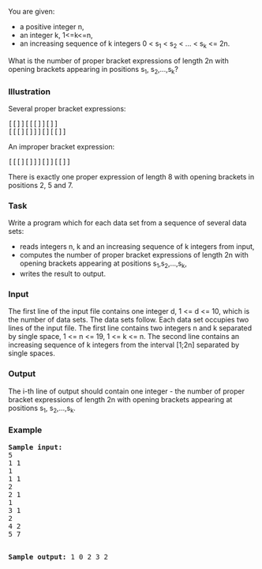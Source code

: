 <p>
	You are given:
</p>
<div align="left">
	<ul>
		<li>
		a positive integer n,
		</li><li>
		an integer k, 1&lt;=k&lt;=n,
		</li><li>
			an increasing sequence of k integers 0 &lt; s<sub>1</sub> &lt; s<sub>2</sub> &lt; 
			... &lt; s<sub>k</sub> &lt;= 2n.</li>
	</ul>
</div>
<p>
	What is the number of proper bracket expressions of length 2n with opening 
	brackets appearing in positions s<sub>1</sub>, s<sub>2</sub>,...,s<sub>k</sub>?
</p>
<h3>Illustration</h3>
<p>Several proper bracket expressions:</p>
<pre><tt>[[]][[[]][]] 
[[[][]]][][[]]</tt></pre><p>An improper bracket expression:</p>
<pre><tt>[[[][]]][]][[]]</tt></pre><p>
	There is exactly one proper expression of length 8 with opening brackets in 
	positions 2, 5 and 7.
</p>
<h3>Task</h3>
<p>
	Write a program which for each data set from a sequence of several data sets:
</p>
<div align="left">
	<ul>
		<li>
		reads integers n, k and an increasing sequence of k integers from input,
		</li><li>
			computes the number of proper bracket expressions of length 2n with opening 
			brackets appearing at positions s<sub>1</sub>,s<sub>2</sub>,...,s<sub>k</sub>,
		</li><li>
			writes the result to output.</li>
	</ul>
</div>
<h3>
	Input
</h3>
<p>
	The first line of the input file contains one integer d, 1 &lt;= d &lt;= 10, 
	which is the number of data sets. The data sets follow. Each data set occupies 
	two lines of the input file. The first line contains two integers n and k 
	separated by single space, 1 &lt;= n &lt;= 19, 1 &lt;= k &lt;= n. The second 
	line contains an increasing sequence of k integers from the interval [1;2n] 
	separated by single spaces.
</p>
<h3>
	Output
</h3>
<p>
The i-th line of output should contain one integer - the number of proper 
bracket expressions of length 2n with opening brackets appearing at positions s<sub>1</sub>, 
s<sub>2</sub>,...,s<sub>k</sub>.</p>
<h3>Example</h3>
<pre><b><tt>Sample input:</tt></b>
5 
1 1 
1 
1 1 
2 
2 1 
1 
3 1 
2 
4 2 
5 7 

<b><tt>Sample output:</tt></b>
1 
0 
2 
3 
2 
</pre>